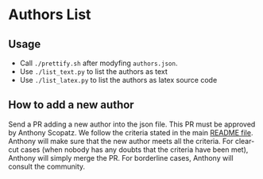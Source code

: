 # Authors List

## Usage

* Call `./prettify.sh` after modyfing `authors.json`.
* Use `./list_text.py` to list the authors as text
* Use `./list_latex.py` to list the authors as latex source code

## How to add a new author

Send a PR adding a new author into the json file. This PR must be approved by
Anthony Scopatz. We follow the criteria stated in the main
[README file](https://github.com/sympy/sympy-paper/blob/master/README.md#authorship-criteria).
Anthony will make sure that the new author meets all the criteria. For
clear-cut cases (when nobody has any doubts that the criteria have been met),
Anthony will simply merge the PR. For borderline cases, Anthony will consult
the community.
